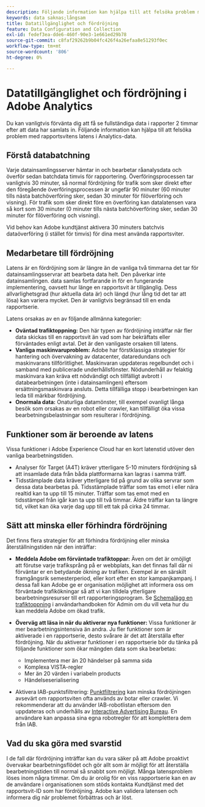 ```yaml
---
description: Följande information kan hjälpa till att felsöka problem med rapportsvitens latens i Analytics-data.
keywords: data saknas;långsam
title: Datatillgänglighet och fördröjning
feature: Data Configuration and Collection
exl-id: fedef3ea-dde6-460f-90e3-1e661ed29b78
source-git-commit: c8faf29262b9b04fc426f4a26efaa8e51293f0ec
workflow-type: tm+mt
source-wordcount: '806'
ht-degree: 0%

---
```


# Datatillgänglighet och fördröjning i Adobe Analytics

Du kan vanligtvis förvänta dig att få se fullständiga data i rapporter 2 timmar efter att data har samlats in. Följande information kan hjälpa till att felsöka problem med rapportsvitens latens i Analytics-data.

## Förstå databatchning

Varje datainsamlingsserver hämtar in och bearbetar råanalysdata och överför sedan batchdata timvis för rapportering. Överföringsprocessen tar vanligtvis 30 minuter, så normal fördröjning för trafik som sker direkt efter den föregående överföringsprocessen är ungefär 90 minuter (60 minuter tills nästa batchöverföring sker, sedan 30 minuter för filöverföring och visning). För trafik som sker direkt före en överföring kan datalatensen vara så kort som 30 minuter (0 minuter tills nästa batchöverföring sker, sedan 30 minuter för filöverföring och visning).

Vid behov kan Adobe kundtjänst aktivera 30 minuters batchvis dataöverföring (i stället för timvis) för dina mest använda rapportsviter.

## Medarbetare till fördröjning

Latens är en fördröjning som är längre än de vanliga två timmarna det tar för datainsamlingsservrar att bearbeta data helt. Den påverkar inte datainsamlingen. data samlas fortfarande in för en fungerande implementering, oavsett hur länge en rapportsvit är tillgänglig. Dess allvarlighetsgrad (hur aktuella data är) och längd (hur lång tid det tar att lösa) kan variera mycket. Den är vanligtvis begränsad till en enda rapportserie.

Latens orsakas av en av följande allmänna kategorier:

* **Oväntad trafiktoppning:** Den här typen av fördröjning inträffar när fler data skickas till en rapportsvit än vad som har bekräftats eller förväntades enligt avtal. Det är den vanligaste orsaken till latens.
* **Vanliga maskinvaruproblem:** Adobe har förstklassiga strategier för hantering och övervakning av datacenter, dataredundans och maskinvarans tillförlitlighet. Maskinvaran uppdateras regelbundet och i samband med publicerade underhållsfönster. Nödunderhåll av felaktig maskinvara kan kräva ett nödvändigt och tillfälligt avbrott i databearbetningen (inte i datainsamlingen) eftersom ersättningsmaskinvara ansluts. Detta tillfälliga stopp i bearbetningen kan leda till märkbar fördröjning.
* **Onormala data:** Onaturliga datamönster, till exempel ovanligt långa besök som orsakas av en robot eller crawler, kan tillfälligt öka vissa bearbetningsbelastningar som resulterar i fördröjning.

## Funktioner som är beroende av latens

Vissa funktioner i Adobe Experience Cloud har en kort latenstid utöver den vanliga bearbetningstiden.

* Analyser för Target (A4T) kräver ytterligare 5-10 minuters fördröjning så att insamlade data från båda plattformarna kan lagras i samma träff.
* Tidsstämplade data kräver ytterligare tid på grund av olika servrar som dessa data bearbetas på. Tidsstämplade träffar som tas emot i eller nära realtid kan ta upp till 15 minuter. Träffar som tas emot med en tidsstämpel från igår kan ta upp till två timmar. Äldre träffar kan ta längre tid, vilket kan öka varje dag upp till ett tak på cirka 24 timmar.

## Sätt att minska eller förhindra fördröjning

Det finns flera strategier för att förhindra fördröjning eller minska återställningstiden när den inträffar:

* **Meddela Adobe om förväntade trafiktoppar:** Även om det är omöjligt att förutse varje trafiksprång på er webbplats, kan det finnas fall där ni förväntar er en betydande ökning av trafiken. Exempel är en särskilt framgångsrik semesterperiod, eller kort efter en stor kampanjkampanj. I dessa fall kan Adobe ge er organisation möjlighet att informera oss om förväntade trafikökningar så att vi kan tilldela ytterligare bearbetningsresurser till ert rapporteringsprogram. Se [Schemalägg en trafiktoppning](/help/admin/c-traffic-management/t-traffic-schedule-spike.md) i användarhandboken för Admin om du vill veta hur du kan meddela Adobe om ökad trafik.
* **Överväg att läsa in när du aktiverar nya funktioner:** Vissa funktioner är mer bearbetningsintensiva än andra. Ju fler funktioner som är aktiverade i en rapportserie, desto svårare är det att återställa efter fördröjning. När du aktiverar funktioner i en rapportserie bör du tänka på följande funktioner som ökar mängden data som ska bearbetas:

   * Implementera mer än 20 händelser på samma sida
   * Komplexa VISTA-regler
   * Mer än 20 värden i variabeln products
   * Händelseserialisering

* Aktivera IAB-punktsfiltrering: [Punktfiltrering](/help/admin/admin/bot-removal/bot-removal.md) kan minska fördröjningen avsevärt om rapportsviten ofta används av botar eller crawler. Vi rekommenderar att du använder IAB-robotlistan eftersom den uppdateras och underhålls av [Interactive Advertising Bureau](https://www.iab.net/about_the_iab). En användare kan anpassa sina egna robotregler för att komplettera dem från IAB.

## Vad du ska göra med svarstid

I de fall där fördröjning inträffar kan du vara säker på att Adobe proaktivt övervakar bearbetningsflödet och gör allt som är möjligt för att återställa bearbetningstiden till normal så snabbt som möjligt. Många latensproblem löses inom några timmar. Om du är orolig för en viss rapportserie kan en av de användare i organisationen som stöds kontakta Kundtjänst med det rapportsvit-ID som har fördröjning. Adobe kan validera latensen och informera dig när problemet förbättras och är löst.
